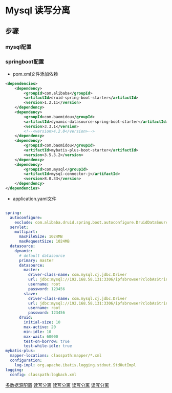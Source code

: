 # Mysql 读写分离


## 步骤

### mysql配置


### springboot配置

* pom.xml文件添加依赖

```xml
<dependencies>
	<dependency>
		<groupId>com.alibaba</groupId>
		<artifactId>druid-spring-boot-starter</artifactId>
		<version>1.2.11</version>
	</dependency>
	<dependency>
  		<groupId>com.baomidou</groupId>
  		<artifactId>dynamic-datasource-spring-boot-starter</artifactId>
  		<version>3.3.1</version>
  		<!--<version>4.2.0</version>-->
	</dependency>
	<dependency>
		<groupId>com.baomidou</groupId>
  		<artifactId>mybatis-plus-boot-starter</artifactId>
 		<version>3.5.3.2</version>
	</dependency>
	<dependency>
		<groupId>com.mysql</groupId>
		<artifactId>mysql-connector-j</artifactId>
		<version>8.0.33</version>
	</dependency>
</dependencies>
```


* application.yaml文件

```yaml

spring:
  autoconfigure:
    exclude: com.alibaba.druid.spring.boot.autoconfigure.DruidDataSourceAutoConfigure
  servlet:
    multipart:
      maxFileSize: 1024MB
      maxRequestSize: 1024MB
  datasource:
    dynamic:
      # default datasource
      primary: master
      datasource:
        master:
          driver-class-name: com.mysql.cj.jdbc.Driver
          url: jdbc:mysql://192.168.58.131:3306/ipfsbrowser?clobAsString=1&useUnicode=true&characterEncoding=utf8&zeroDateTimeBehavior=convertToNull&useSSL=false&serverTimezone=GMT%2B8&allowPublicKeyRetrieval=true
          username: root
          password: 123456
        slave:
          driver-class-name: com.mysql.cj.jdbc.Driver
          url: jdbc:mysql://192.168.58.131:3306/ipfsbrowser?clobAsString=1&useUnicode=true&characterEncoding=utf8&zeroDateTimeBehavior=convertToNull&useSSL=false&serverTimezone=GMT%2B8&allowPublicKeyRetrieval=true
          username: root
          password: 123456
      druid:
        initial-size: 10
        max-active: 20
        min-idle: 10
        max-wait: 60000
        test-on-borrow: true
        test-while-idle: true
mybatis-plus:
  mapper-locations: classpath:mapper/*.xml
  configuration:
    log-impl: org.apache.ibatis.logging.stdout.StdOutImpl
logging:
  config: classpath:logback.xml

```

[多数据源配置](https://blog.csdn.net/chinawangfei/article/details/113618469)
[读写分离](https://blog.csdn.net/u011215412/article/details/103025380)
[读写分离](https://www.cnblogs.com/blacksmith4/p/13748414.html)
[读写分离](https://blog.csdn.net/weixin_42477252/article/details/109713227)
[读写分离](https://developer.aliyun.com/article/1291278)

